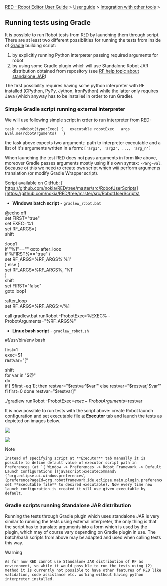 [RED - Robot Editor User Guide](..\\..\\index.md) > [User
guide](..\\user_guide.md) > [Integration with other
tools](..\\tools_integration.md) >

## Running tests using Gradle

It is possible to run Robot tests from RED by launching them through script.
There are at least two different possibilities for running the tests from
inside of [Gradle](https://gradle.org/) building script:

  1. by explicitly running Python interpreter passing required arguments for robot
  2. by using some Gradle plugin which will use Standalone Robot JAR distribution obtained from repository (see [RF help topic about standalone JAR](http://robotframework.org/robotframework/latest/RobotFrameworkUserGuide.html#standalone-jar-distribution)) 

The first possibility requires having some python interpreter with RF
installed (CPython, PyPy, Jython, IronPython) while the latter only requires
Java (which anyway has to be installed in order to run Gradle).

### Simple Gradle script running external interpreter

We will use following simple script in order to run interpreter from RED:

` task runRobot(type:Exec) {  
    executable robotExec  
    args Eval.me(robotArguments)  
} `

the task above expects two arguments: path to interpreter executable and a
list of it's arguments written in a form: `['arg1', 'arg2', ..., 'arg_n']`

When launching the test RED does not pass arguments in form like above,
moreover Gradle passes arguments mostly using it's own syntax: `-Parg=val`.
Because of this we need to create own script which will perform arguments
translation (or modify Gradle Wrapper script).

Script available on GitHub: [
https://github.com/nokia/RED/tree/master/src/RobotUserScripts](https://github.com/nokia/RED/tree/master/src/RobotUserScripts)

  * **Windows batch script** \- `gradlew_robot.bat`

@echo off  
set FIRST="true"  
set EXEC=%1  
set RF_ARGS=[  
shift  
  
:loop1  
if "%1"=="" goto after_loop  
if %FIRST%=="true" (  
    set RF_ARGS=%RF_ARGS%'%1'  
) else (  
    set RF_ARGS=%RF_ARGS%, '%1'  
)  
shift  
set FIRST="false"  
goto loop1  
  
:after_loop  
set RF_ARGS=%RF_ARGS:\=/%]  
  
call gradlew.bat runRobot -ProbotExec=%EXEC% -ProbotArguments="%RF_ARGS%"  

  * **Linux bash script** \- `gradlew_robot.sh`

#!/usr/bin/env bash  
  
first=1  
exec=$1  
restvar="["  
  
shift  
for var in "$@"  
do  
    if [ $first -eq 1]; then  
        restvar="$restvar'$var'"  
    else  
        restvar="$restvar,'$var'"  
    fi  
    first=0  
done  
restvar="$restvar]"  
  
./gradlew runRobot -ProbotExec=$exec -ProbotArguments=$restvar  

It is now possible to run tests with the script above: create Robot launch
configuration and set executable file at **Executor** tab and launch the tests
as depicted on images below.

![](images/gradle_win.png)

![](images/gradle_linux.png)

Note

    Instead of specifying script at **Executor** tab manually it is possible to define default value of executor script path in Preferences (at `[ Window -> Preferences -> Robot Framework -> Default Launch Configurations ](javascript:executeCommand\('org.eclipse.ui.window.preferences\(preferencePageId=org.robotframework.ide.eclipse.main.plugin.preferences.launch.default\)'\))` set **Executable file** to desired executable). Now every time new launch configuration is created it will use given executable by default. 

### Gradle scripts running Standalone JAR distribution

Running the tests through Gradle plugin which uses standalone JAR is very
similar to running the tests using external interpreter, the only thing is
that the script has to translate arguments into a form which is used by the
plugin, which may of course vary depending on Gradle plugin in use. The
batch/bash scripts from above may be adapted and used when calling tests this
way.

Warning

    As for now RED cannot use Standalone JAR distribution of RF as environment, so while it would possible to run the tests using (2) method it is currently not possible to have other features of RED like validation, code assistance etc. working without having python interpreter installed. 

